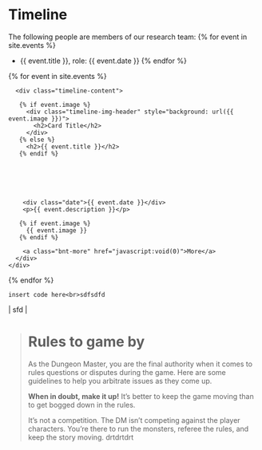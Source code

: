 # Timeline

 The following people are members of our research team:
 {% for event in site.events %}
 - {{ event.title }}, role: {{ event.date }}
 {% endfor %}
 
 
 
 <section class="timeline">
  <div class="container">
    
  {% for event in site.events %}   
    <div class="timeline-item">
      <div class="timeline-img"></div>

      <div class="timeline-content">
       
       {% if event.image %}
         <div class="timeline-img-header" style="background: url({{ event.image }})">
           <h2>Card Title</h2>
         </div>
       {% else %}
         <h2>{{ event.title }}</h2>
       {% endif %}
       
       
       
       
    
       
        <div class="date">{{ event.date }}</div>
        <p>{{ event.description }}</p>
       
       {% if event.image %}
         {{ event.image }}
       {% endif %}
       
        <a class="bnt-more" href="javascript:void(0)">More</a>
      </div>
    </div> 



  
 {% endfor %}
    



  </div>
</section>
 
 
 
 
 
 
 
 
 



`insert code here<br>sdfsdfd`

\| sfd \| 


> # Rules to game by
> As the Dungeon Master, you are the final authority when it comes to rules questions or disputes during the game.
> Here are some guidelines to help you arbitrate issues as they come up.
> 
> **When in doubt, make it up!** It’s better to keep the game moving than to get bogged down in the rules.
> 
> It’s not a competition. The DM isn’t competing against the player characters. You’re there to run the monsters, referee the rules, and keep the story moving.
> drtdrtdrt
